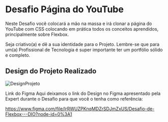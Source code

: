 # Desafio Página do YouTube
Neste Desafio você colocará a mão na massa e irá clonar a página do YouTube com CSS colocando em prática todos os conceitos aprendidos, principalmente sobre Flexbox.
 
Seja criativo(a) e dê a sua identidade para o Projeto. Lembre-se que para um(a) Profissional de Tecnologia é super importante ter um portfólio sólido e completo.

## Design do Projeto Realizado
![DesignProjeto](https://github.com/jodairnunes/Formacao-Developer-CSS/assets/127688761/2d27e51e-db3c-4fd0-ab41-2df9b0b9d829)

 
Link do Figma
Aqui deixamos o link do Design no Figma apresentado pela Expert durante o Desafio para que você o tenha como referência:

https://www.figma.com/file/lrRWUZPKnqMDZrSDJmZxUS/Desafio-de-Flexbox---DIO?node-id=0%3A1
